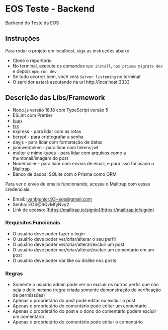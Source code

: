 # EOS Teste - Backend

Backend do Teste da EOS

## Instruções

Para rodar o projeto em localhost, siga as instruções abaixo

- Clone o reporitório
- No terminal, execute os comandos ``npm install``, ``npx prisma migrate dev`` e depois ``npm run dev``
- Se tudo ocorrer bem, você verá ``Server listening`` no terminal
- O servidor estará escutando na url http://localhost:3333

## Descrição das Libs/Framework
- Node.js versão 18.18 com TypeScript versão 5
- ESLint com Prettier
- [tsup](https://github.com/egoist/tsup)
- [tsx](https://github.com/esbuild-kit/tsx)
- express - para lidar com as rotas
- bcrypt - para criptografar a senha
- dayjs - para lidar com formatação de datas
- jsonwebtoken - para lidar com tokens jwt
- multer e mime-types - para lidar com arquivos como a thumbnail/imagem do post
- Nodemailer - para lidar com envios de email, e para isso foi usado o Mailtrap
- Banco de dados: SQLite com o Prisma como ORM

Para ver o envio de emails funcionando, acesse o Mailtrap com essas credenciais:

- Email: ivanbjunior.93+eos@gmail.com
- Senha: EOS@6QvMfyNvy2
- Link de acesso: [https://mailtrap.io/signin](https://mailtrap.io/signin)

### Requisitos Funcionais
- O usuário deve poder fazer o login
- O usuário deve poder ver/criar/alterar o seu perfil
- O usuário deve poder ver/criar/alterar/excluir um post
- O usuário deve poder ver/criar/alterar/excluir um comentário em um post
- O usuário deve poder dar like ou dislike nos posts

### Regras
- Somente o usuário admin pode ver ou excluir os outros perfis que não seja o dele mesmo (regra criada somente demonstração de verificação de permissões)
- Apenas o proprietário do post pode editar ou excluir o post
- Apenas o proprietário do comentário pode editar um comentário
- Apenas o proprietário do post e o dono do comentário podem excluir um comentário
- Apenas o proprietário do comentário pode editar o comentário